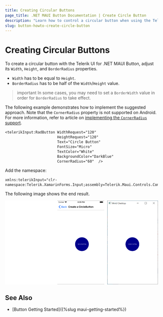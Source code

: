 ```yaml
---
title: Creating Circular Buttons
page_title: .NET MAUI Button Documentation | Create Circle Button
description: "Learn how to control a circular button when using the Telerik Button for .NET MAUI control."
slug: button-howto-create-circle-button
---
```


# Creating Circular Buttons

To create a circular button with the Telerik UI for .NET MAUI Button, adjust its `Width`, `Height`, and `BorderRadius` properties.

* `Width` has to be equal to `Height`.
* `BorderRadius` has to be half of the `Width`/`Height` value.

>important In some cases, you may need to set a `BorderWidth` value in order for `BorderRadius` to take effect.

The following example demonstrates how to implement the suggested approach. Note that the `CornerRadius` property is not supported on Android. For more information, refer to article on [implementing the `CornerRadius` support](https://github.com/dotnet/maui/wiki/Status#%EF%B8%8F-button).

```XAML
<telerikInput:RadButton WidthRequest="120"
					    HeightRequest="120"                                
					    Text="Circle Button"
					    FontSize="Micro"
					    TextColor="White"
					    BackgroundColor="DarkBlue"
					    CornerRadius="60"  />
```

Add the namespace:

```XAML
xmlns:telerikInput="clr-namespace:Telerik.XamarinForms.Input;assembly=Telerik.Maui.Controls.Compatibility"
```


The following image shows the end result.

![Button Key Features Example](../images/button-howto-circlebutton.png)

## See Also

- [Button Getting Started]({%slug maui-getting-started%})
